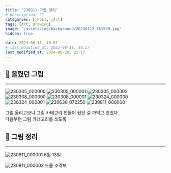```yaml
---
title: "230811 그림 정리"
# description: ""
categories: [📀Post, 🍌Art]
tags: [Art, Drawing]
image: "/assets/img/background/20230112_151539.jpg"
hidden: true

date: 2023-08-11. 10:57
# last_modified_at: 2023-08-11. 10:57
last_modified_at: 2024-08-29. 22:17
---
```


## 📀 올렸던 그림

---

![230305_000000](/assets/img/drawing//230305_000000.jpg)
![230305_000001](/assets/img/drawing/230305_000001.png)
![230305_000002](/assets/img/drawing/230305_000002.png)
![230308_000000](/assets/img/drawing/230308_000000.png)
![230308_000001](/assets/img/drawing/230308_000001.png)
![230324_000000](/assets/img/drawing/230324_000000.png)
![230324_000001](/assets/img/drawing/230324_000001.jpg)
![230630_072250](/assets/img/drawing/230630_072250.png)
![230811_000000](/assets/img/drawing/230811_000000.gif)

그림 올리고보니 그림 카테고리 만들어 뒀던 걸 까먹고 있었다.  
다음부턴 그림 카테고리를 쓰도록  

## 📀 그림 정리

---

![230811_000001](/assets/img/drawing/230811_000001.png)
6월 13일  

![230811_000002](/assets/img/drawing/230811_000002.png)
드롭 조각보  
